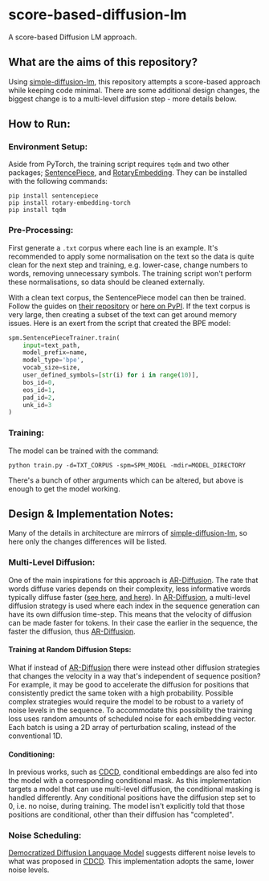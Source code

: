 # score-based-diffusion-lm
A score-based Diffusion LM approach.

## What are the aims of this repository?

Using [simple-diffusion-lm](https://github.com/thorinf/simple-diffusion-lm), this repository attempts a score-based
approach while keeping code minimal. 
There are some additional design changes, the biggest change is to a multi-level diffusion step - more details below.

## How to Run:

### Environment Setup:

Aside from PyTorch, the training script requires `tqdm` and two other packages;
[SentencePiece](https://github.com/google/sentencepiece), and
[RotaryEmbedding](https://github.com/lucidrains/rotary-embedding-torch).
They can be installed with the following commands:

```commandline
pip install sentencepiece
pip install rotary-embedding-torch
pip install tqdm
```

### Pre-Processing:

First generate a `.txt` corpus where each line is an example.
It's recommended to apply some normalisation on the text so the data is quite clean for the next step and training, e.g.
lower-case, change numbers to words, removing unnecessary symbols.
The training script won't perform these normalisations, so data should be cleaned externally.

With a clean text corpus, the SentencePiece model can then be trained.
Follow the guides on [their repository](https://github.com/google/sentencepiece)
or [here on PyPI](https://pypi.org/project/sentencepiece/).
If the text corpus is very large, then creating a subset of the text can get around memory issues.
Here is an exert from the script that created the BPE model: 

```python
spm.SentencePieceTrainer.train(
    input=text_path,
    model_prefix=name,
    model_type='bpe',
    vocab_size=size,
    user_defined_symbols=[str(i) for i in range(10)],
    bos_id=0,
    eos_id=1,
    pad_id=2,
    unk_id=3
)
```

### Training:

The model can be trained with the command:

```commandline
python train.py -d=TXT_CORPUS -spm=SPM_MODEL -mdir=MODEL_DIRECTORY
```

There's a bunch of other arguments which can be altered, but above is enough to get the model working.

## Design & Implementation Notes:

Many of the details in architecture are mirrors of [simple-diffusion-lm](https://github.com/thorinf/simple-diffusion-lm),
so here only the changes differences will be listed.

### Multi-Level Diffusion:
One of the main inspirations for this approach is [AR-Diffusion][8]. 
The rate that words diffuse varies depends on their complexity, 
less informative words typically diffuse faster ([see here][8], [and here][9]).
In [AR-Diffusion][8], a multi-level diffusion strategy is used where each index in the sequence generation can
have its own diffusion time-step. 
This means that the velocity of diffusion can be made faster for tokens.
In their case the earlier in the sequence, the faster the diffusion, thus [AR-Diffusion][8].

#### Training at Random Diffusion Steps:
What if instead of [AR-Diffusion][8] there were instead other diffusion strategies that changes the velocity
in a way that's independent of sequence position?
For example, it may be good to accelerate the diffusion for positions that consistently predict the same token with
a high probability. 
Possible complex strategies would require the model to be robust to a variety of noise levels in the sequence.
To accommodate this possibility the training loss uses random amounts of scheduled noise for each embedding vector.
Each batch is using a 2D array of perturbation scaling, instead of the conventional 1D.

#### Conditioning:
In previous works, such as [CDCD][3], conditional embeddings are also fed into the model with a corresponding
conditional mask.
As this implementation targets a model that can use multi-level diffusion, the conditional masking is handled differently.
Any conditional positions have the diffusion step set to 0, i.e. no noise, during training.
The model isn't explicitly told that those positions are conditional, other than their diffusion has "completed".

### Noise Scheduling:
[Democratized Diffusion Language Model][10] suggests different noise levels to what was proposed in [CDCD][3]. 
This implementation adopts the same, lower noise levels. 


[1]: <https://arxiv.org/abs/2208.04202> "Analog Bits: Generating discrete data using diffusion models with self-conditioning"

[2]: <https://arxiv.org/abs/2212.09412> "Difformer: Empowering Diffusion Models on the Embedding Space for Text Generation"

[3]: <https://arxiv.org/abs/2211.15089> "Continuous diffusion for categorical data"

[4]: <https://arxiv.org/abs/2205.14217> "Diffusion-LM Improves Controllable Text Generation"

[5]: <https://arxiv.org/abs/2301.10972> "On the Importance of Noise Scheduling for Diffusion Models"

[6]: <https://arxiv.org/abs/2104.09864> "RoFormer: Enhanced Transformer with Rotary Position Embedding"

[7]: <https://arxiv.org/abs/1709.07871> "FiLM: Visual Reasoning with a General Conditioning Layer"

[8]: <https://arxiv.org/abs/2305.09515> "AR-Diffusion: Auto-Regressive Diffusion Model for Text Generation"

[9]: <https://arxiv.org/abs/2304.04746> "A Cheaper and Better Diffusion Language Model with Soft-Masked Noise"

[10]: <https://arxiv.org/abs/2305.10818> "Democratized Diffusion Language Model"
